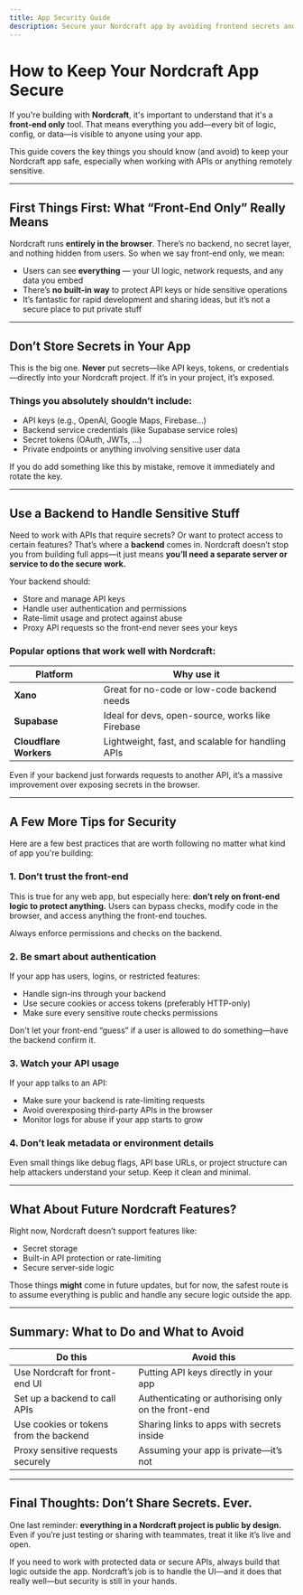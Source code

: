 ```yaml
---
title: App Security Guide
description: Secure your Nordcraft app by avoiding frontend secrets and using a backend to handle sensitive API operations safely
---
```


# How to Keep Your Nordcraft App Secure

If you're building with **Nordcraft**, it's important to understand that it's a **front-end only** tool. That means everything you add—every bit of logic, config, or data—is visible to anyone using your app.

This guide covers the key things you should know (and avoid) to keep your Nordcraft app safe, especially when working with APIs or anything remotely sensitive.

---

## First Things First: What “Front-End Only” Really Means

Nordcraft runs **entirely in the browser**. There’s no backend, no secret layer, and nothing hidden from users. So when we say front-end only, we mean:

* Users can see **everything** — your UI logic, network requests, and any data you embed
* There’s **no built-in way** to protect API keys or hide sensitive operations
* It’s fantastic for rapid development and sharing ideas, but it’s not a secure place to put private stuff

---

## Don’t Store Secrets in Your App

This is the big one. **Never** put secrets—like API keys, tokens, or credentials—directly into your Nordcraft project. If it’s in your project, it’s exposed.

### Things you absolutely shouldn’t include:

* API keys (e.g., OpenAI, Google Maps, Firebase...)
* Backend service credentials (like Supabase service roles)
* Secret tokens (OAuth, JWTs, ...)
* Private endpoints or anything involving sensitive user data

If you do add something like this by mistake, remove it immediately and rotate the key.

---

## Use a Backend to Handle Sensitive Stuff

Need to work with APIs that require secrets? Or want to protect access to certain features? That’s where a **backend** comes in. Nordcraft doesn’t stop you from building full apps—it just means **you’ll need a separate server or service to do the secure work.**

Your backend should:

* Store and manage API keys
* Handle user authentication and permissions
* Rate-limit usage and protect against abuse
* Proxy API requests so the front-end never sees your keys

### Popular options that work well with Nordcraft:

| Platform               | Why use it                                        |
| ---------------------- | ------------------------------------------------- |
| **Xano**               | Great for no-code or low-code backend needs       |
| **Supabase**           | Ideal for devs, open-source, works like Firebase  |
| **Cloudflare Workers** | Lightweight, fast, and scalable for handling APIs |

Even if your backend just forwards requests to another API, it’s a massive improvement over exposing secrets in the browser.

---

## A Few More Tips for Security

Here are a few best practices that are worth following no matter what kind of app you're building:

### 1. Don’t trust the front-end

This is true for any web app, but especially here: **don’t rely on front-end logic to protect anything.** Users can bypass checks, modify code in the browser, and access anything the front-end touches.

Always enforce permissions and checks on the backend.

### 2. Be smart about authentication

If your app has users, logins, or restricted features:

* Handle sign-ins through your backend
* Use secure cookies or access tokens (preferably HTTP-only)
* Make sure every sensitive route checks permissions

Don't let your front-end “guess” if a user is allowed to do something—have the backend confirm it.

### 3. Watch your API usage

If your app talks to an API:

* Make sure your backend is rate-limiting requests
* Avoid overexposing third-party APIs in the browser
* Monitor logs for abuse if your app starts to grow

### 4. Don’t leak metadata or environment details

Even small things like debug flags, API base URLs, or project structure can help attackers understand your setup. Keep it clean and minimal.

---

## What About Future Nordcraft Features?

Right now, Nordcraft doesn’t support features like:

* Secret storage
* Built-in API protection or rate-limiting
* Secure server-side logic

Those things **might** come in future updates, but for now, the safest route is to assume everything is public and handle any secure logic outside the app.

---

## Summary: What to Do and What to Avoid

| Do this                                | Avoid this                                          |
| -------------------------------------- | --------------------------------------------------- |
| Use Nordcraft for front-end UI         | Putting API keys directly in your app               |
| Set up a backend to call APIs          | Authenticating or authorising only on the front-end |
| Use cookies or tokens from the backend | Sharing links to apps with secrets inside           |
| Proxy sensitive requests securely      | Assuming your app is private—it’s not               |

---

## Final Thoughts: Don’t Share Secrets. Ever.

One last reminder: **everything in a Nordcraft project is public by design.** Even if you’re just testing or sharing with teammates, treat it like it’s live and open.

If you need to work with protected data or secure APIs, always build that logic outside the app. Nordcraft’s job is to handle the UI—and it does that really well—but security is still in your hands.
